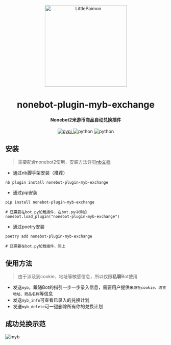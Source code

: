 <p align="center" >
  <a href="https://github.com/CMHopeSunshine/LittlePaimon/tree/nonebot2"><img src="http://static.cherishmoon.fun/LittlePaimon/readme/logo.png" width="256" height="256" alt="LittlePaimon"></a>
</p>
<h1 align="center">nonebot-plugin-myb-exchange</h1>
<h4 align="center">Nonebot2米游币商品自动兑换插件</h4>
<p align="center" >
<a href="https://pypi.python.org/pypi/nonebot-plugin-myb-exchange">
    <img src="https://img.shields.io/pypi/v/nonebot-plugin-myb-exchange" alt="pypi">
</a>
<img src="https://img.shields.io/badge/Python-3.7.3+-yellow" alt="python">
<img src="https://img.shields.io/badge/Nonebot-2.0.0b4-green" alt="python">
</p>

## 安装
> 需要配合nonebot2使用，安装方法详见[nb文档](https://v2.nonebot.dev/)
- 通过nb脚手架安装（推荐）
```
nb plugin install nonebot-plugin-myb-exchange
```
- 通过pip安装
```
pip install nonebot-plugin-myb-exchange

# 还需要在bot.py加载插件，在bot.py中添加
nonebot.load_plugin("nonebot-plugin-myb-exchange")
```
- 通过poetry安装
```
poetry add nonebot-plugin-myb-exchange

# 还需要在bot.py加载插件，同上
```


## 使用方法
> 由于涉及到cookie、地址等敏感信息，所以仅限**私聊**Bot使用

- 发送`myb`，跟随Bot的指引一步一步录入信息，需要用户提供`米游社cookie、收货地址、商品名称`等信息
- 发送`myb_info`可查看已录入的兑换计划
- 发送`myb_delete`可一键删除所有你的兑换计划

## 成功兑换示范

<img src="https://static.cherishmoon.fun/LittlePaimon/readme/QQ%E5%9B%BE%E7%89%8720220630233519.png" alt="myb">